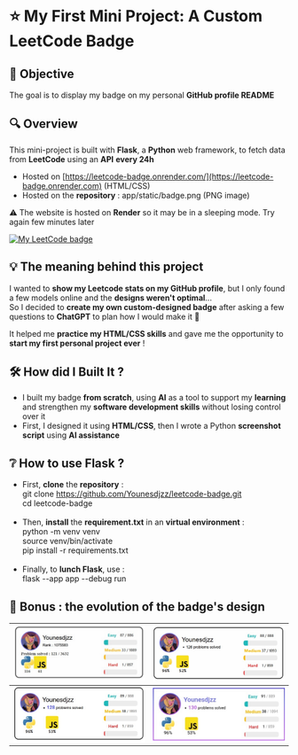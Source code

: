 # ⭐ My First Mini Project: **A Custom LeetCode Badge**

## 🎯 Objective
The goal is to display my badge on my personal **GitHub profile README**

## 🔍 Overview
This mini-project is built with **Flask**, a **Python** web framework, to fetch data from **LeetCode** using an **API** **every 24h**
- Hosted on [https://leetcode-badge.onrender.com/](https://leetcode-badge.onrender.com) (HTML/CSS)
- Hosted on the **repository** : app/static/badge.png (PNG image)

⚠️ The website is hosted on **Render** so it may be in a sleeping mode. Try again few minutes later
  
[![My LeetCode badge](https://raw.githubusercontent.com/Younesdjzz/leetcode-badge/main/app/static/badge.png)](https://leetcode.com/u/Younesdjzz/)

## 💡 The meaning behind this project
I wanted to **show my Leetcode stats on my GitHub profile**, but I only found a few models online and the **designs weren't optimal**... <br>
So I decided to **create my own custom-designed badge** after asking a few questions to **ChatGPT** to plan how I would make it 🤔 

It helped me **practice my HTML/CSS skills** and gave me the opportunity to **start my first personal project ever** ! 

## 🛠️ How did I Built It ?
- I built my badge **from scratch**, using **AI** as a tool to support my **learning** and strengthen my **software development skills** without losing control over it
- First, I designed it using **HTML/CSS**, then I wrote a Python **screenshot script** using **AI assistance**

## ❔ How to use Flask ?
- First, **clone** the **repository** : <br>
git clone https://github.com/Younesdjzz/leetcode-badge.git <br>
cd leetcode-badge <br><br>
- Then, **install** the **requirement.txt** in an **virtual environment** : <br>
python -m venv venv <br>
source venv/bin/activate <br>
pip install -r requirements.txt <br><br>
- Finally, to **lunch Flask**, use : <br>
flask --app app --debug run

## 🎁 Bonus : the evolution of the badge's design

| <img src="archive/leetcode-badge-v1.png" width="400"> | <img src="archive/leetcode-badge-v2.png" width="400"> |
|-------------------------------------------------------|-------------------------------------------------------|
| <img src="archive/leetcode-badge-v3.png" width="400"> | <img src="archive/leetcode-badge-v4.png" width="400"> |

